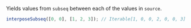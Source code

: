 Yields values from `subseq` between each of the values in `source`.

```js
interposeSubseq([0, 0], [1, 2, 3]); // Iterable[1, 0, 0, 2, 0, 0, 3]
```
